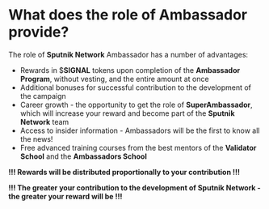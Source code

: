 # What does the role of Ambassador provide?

The role of **Sputnik Network** Ambassador has a number of advantages:&#x20;

* Rewards in $**SIGNAL** tokens upon completion of the **Ambassador Program**, without vesting, and the entire amount at once&#x20;
* Additional bonuses for successful contribution to the development of the campaign&#x20;
* Career growth - the opportunity to get the role of **SuperAmbassador**, which will increase your reward and become part of the **Sputnik Network** team&#x20;
* Access to insider information - Ambassadors will be the first to know all the news!&#x20;
* Free advanced training courses from the best mentors of the **Validator School** and the **Ambassadors School** &#x20;

**!!! Rewards will be distributed proportionally to your contribution !!!**&#x20;

**!!! The greater your contribution to the development of Sputnik Network - the greater your reward will be !!!**
